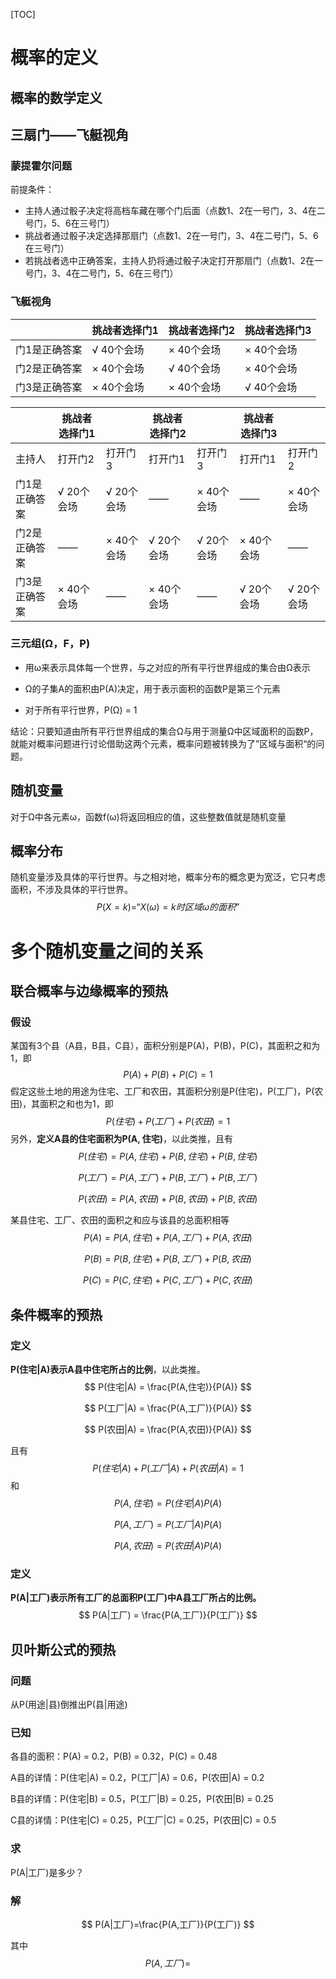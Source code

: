 [TOC]

# 概率的定义

## 概率的数学定义

## 三扇门——飞艇视角

### 蒙提霍尔问题

前提条件：

- 主持人通过骰子决定将高档车藏在哪个门后面（点数1、2在一号门，3、4在二号门，5、6在三号门）
- 挑战者通过骰子决定选择那扇门（点数1、2在一号门，3、4在二号门，5、6在三号门）
- 若挑战者选中正确答案，主持人扔将通过骰子决定打开那扇门（点数1、2在一号门，3、4在二号门，5、6在三号门）

### 飞艇视角

|               | 挑战者选择门1 | 挑战者选择门2 | 挑战者选择门3 |
| ------------- | ------------- | ------------- | ------------- |
| 门1是正确答案 | √ 40个会场    | × 40个会场    | × 40个会场    |
| 门2是正确答案 | × 40个会场    | √ 40个会场    | × 40个会场    |
| 门3是正确答案 | × 40个会场    | × 40个会场    | √ 40个会场    |


|               | 挑战者选择门1 |            | 挑战者选择门2 |            | 挑战者选择门3 |            |
| ------------- | ------------- | ---------- | ------------- | ---------- | ------------- | ---------- |
| 主持人        | 打开门2       | 打开门3    | 打开门1       | 打开门3    | 打开门1       | 打开门2    |
| 门1是正确答案 | √ 20个会场    | √ 20个会场 | ——            | × 40个会场 | ——            | × 40个会场 |
| 门2是正确答案 | ——            | × 40个会场 | √ 20个会场    | √ 20个会场 | × 40个会场    | ——         |
| 门3是正确答案 | × 40个会场    | ——         | × 40个会场    | ——         | √ 20个会场    | √ 20个会场 |

### 三元组(Ω，F，P)

- 用ω来表示具体每一个世界，与之对应的所有平行世界组成的集合由Ω表示

- Ω的子集A的面积由P(A)决定，用于表示面积的函数P是第三个元素
- 对于所有平行世界，P(Ω) = 1

结论：只要知道由所有平行世界组成的集合Ω与用于测量Ω中区域面积的函数P，就能对概率问题进行讨论借助这两个元素，概率问题被转换为了”区域与面积“的问题。

## 随机变量

对于Ω中各元素ω，函数f(ω)将返回相应的值，这些整数值就是随机变量

## 概率分布

随机变量涉及具体的平行世界。与之相对地，概率分布的概念更为宽泛，它只考虑面积，不涉及具体的平行世界。
$$
P(X = k) = “X(ω) = k时区域ω的面积”
$$

# 多个随机变量之间的关系

## 联合概率与边缘概率的预热

### 假设

某国有3个县（A县，B县，C县），面积分别是P(A)，P(B)，P(C)，其面积之和为1，即
$$
P(A) + P(B) + P(C) = 1
$$
假定这些土地的用途为住宅、工厂和农田，其面积分别是P(住宅)，P(工厂)，P(农田)，其面积之和也为1，即
$$
P(住宅) + P(工厂) + P(农田) = 1
$$
另外，**定义A县的住宅面积为P(A, 住宅)**，以此类推，且有
$$
P(住宅) = P(A,住宅) + P(B,住宅) + P(B,住宅)
$$

$$
P(工厂) = P(A,工厂) + P(B,工厂) + P(B,工厂)
$$

$$
P(农田) = P(A,农田) + P(B,农田) + P(B,农田)
$$

某县住宅、工厂、农田的面积之和应与该县的总面积相等
$$
P(A) = P(A,住宅)+P(A,工厂)+P(A,农田)
$$

$$
P(B) = P(B,住宅)+P(B,工厂)+P(B,农田)
$$

$$
P(C) = P(C,住宅)+P(C,工厂)+P(C,农田)
$$

## 条件概率的预热

### 定义

**P(住宅|A)表示A县中住宅所占的比例**，以此类推。
$$
P(住宅|A) = \frac{P(A,住宅)}{P(A)}
$$

$$
P(工厂|A) = \frac{P(A,工厂)}{P(A)}
$$

$$
P(农田|A) = \frac{P(A,农田)}{P(A)}
$$

且有
$$
P(住宅|A)+P(工厂|A)+P(农田|A)=1
$$
和
$$
P(A,住宅)=P(住宅|A)P(A)
$$

$$
P(A,工厂)=P(工厂|A)P(A)
$$

$$
P(A,农田)=P(农田|A)P(A)
$$

### 定义

**P(A|工厂)表示所有工厂的总面积P(工厂)中A县工厂所占的比例。**
$$
P(A|工厂) = \frac{P(A,工厂)}{P(工厂)}
$$

## 贝叶斯公式的预热

### 问题

从P(用途|县)倒推出P(县|用途)

### 已知

各县的面积：P(A) = 0.2，P(B) = 0.32，P(C) = 0.48

A县的详情：P(住宅|A) = 0.2，P(工厂|A) = 0.6，P(农田|A) = 0.2

B县的详情：P(住宅|B) = 0.5，P(工厂|B) = 0.25，P(农田|B) = 0.25

C县的详情：P(住宅|C) = 0.25，P(工厂|C) = 0.25，P(农田|C) = 0.5

### 求

P(A|工厂)是多少？

### 解

$$
P(A|工厂)=\frac{P(A,工厂)}{P(工厂)}
$$

其中
$$
P(A,工厂)=
$$














